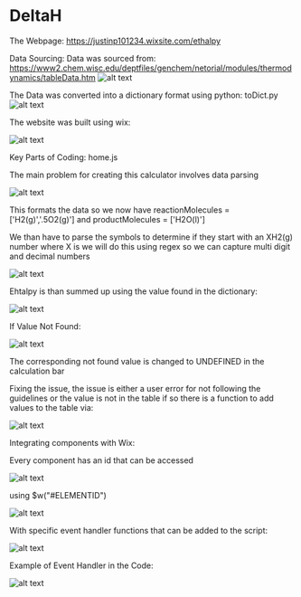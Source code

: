 # DeltaH
The Webpage: https://justinp101234.wixsite.com/ethalpy

Data Sourcing:
Data was sourced from: https://www2.chem.wisc.edu/deptfiles/genchem/netorial/modules/thermodynamics/tableData.htm
![alt text](https://i.imgur.com/CsmDmtU.png)

The Data was converted into a dictionary format using python: toDict.py
![alt text](https://i.imgur.com/DZJWU2U.png)

The website was built using wix:

![alt text](https://i.imgur.com/rIqB3A3.png)

Key Parts of Coding: home.js

The main problem for creating this calculator involves data parsing

![alt text](https://i.imgur.com/Cv01nVy.png)

This formats the data so we now have reactionMolecules = ['H2(g)','.5O2(g)'] and productMolecules = ['H2O(l)']

We than have to parse the symbols to determine if they start with an XH2(g) number where X is we will do this using regex so we can capture multi digit and decimal numbers

![alt text](https://i.imgur.com/dgsXzZO.png)

Ehtalpy is than summed up using the value found in the dictionary:

![alt text](https://i.imgur.com/65YNyoj.png)

If Value Not Found:

![alt text](https://i.imgur.com/oYeIMyb.png)

The corresponding not found value is changed to UNDEFINED in the calculation bar

Fixing the issue, the issue is either a user error for not following the guidelines or the value is not in the table if so there is a function to add values to the table via:

![alt text](https://i.imgur.com/2JJ1ziM.png)

Integrating components with Wix:

Every component has an id that can be accessed

![alt text](https://i.imgur.com/AHLUq7g.png)

using $w("#ELEMENTID")

![alt text](https://i.imgur.com/O4oWHED.png)

With specific event handler functions that can be added to the script:

![alt text](https://i.imgur.com/N0Nk8Ez.png)

Example of Event Handler in the Code: 

![alt text](https://i.imgur.com/FKsWEOK.png)




